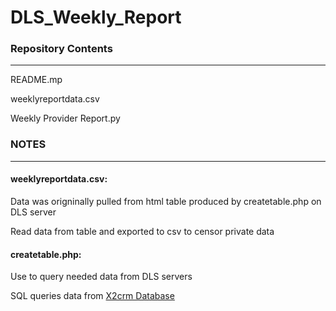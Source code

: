 # DLS_Weekly_Report

### Repository Contents
---

README.mp

weeklyreportdata.csv

Weekly Provider Report.py


### NOTES
---

#### weeklyreportdata.csv:
 
Data was origninally pulled from html table produced by createtable.php on DLS server

Read data from table and exported to csv to censor private data
  
#### createtable.php:

Use to query needed data from DLS servers

SQL queries data from [X2crm Database](https://github.com/X2Engine/X2CRM)

